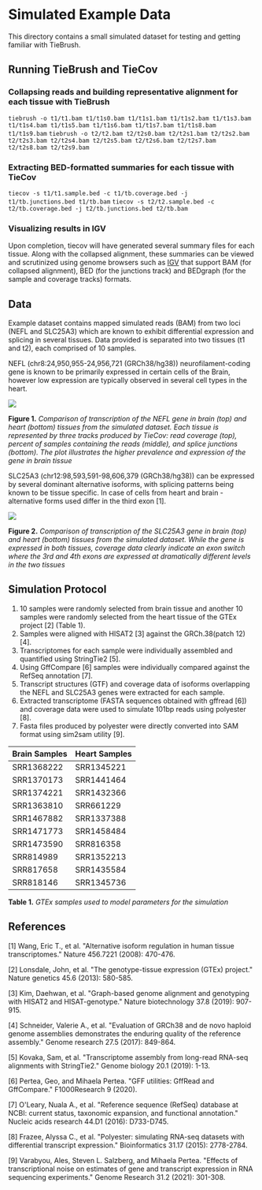 # Simulated Example Data
This directory contains a small simulated dataset for testing and getting familiar with TieBrush.

## Running TieBrush and TieCov

### Collapsing reads and building representative alignment for each tissue with TieBrush

```tiebrush -o t1/t1.bam t1/t1s0.bam t1/t1s1.bam t1/t1s2.bam t1/t1s3.bam t1/t1s4.bam t1/t1s5.bam t1/t1s6.bam t1/t1s7.bam t1/t1s8.bam t1/t1s9.bam```
```tiebrush -o t2/t2.bam t2/t2s0.bam t2/t2s1.bam t2/t2s2.bam t2/t2s3.bam t2/t2s4.bam t2/t2s5.bam t2/t2s6.bam t2/t2s7.bam t2/t2s8.bam t2/t2s9.bam```

### Extracting BED-formatted summaries for each tissue with TieCov

```tiecov -s t1/t1.sample.bed -c t1/tb.coverage.bed -j t1/tb.junctions.bed t1/tb.bam```
```tiecov -s t2/t2.sample.bed -c t2/tb.coverage.bed -j t2/tb.junctions.bed t2/tb.bam```

### Visualizing results in IGV
Upon completion, tiecov will have generated several summary files for each tissue.
Along with the collapsed alignment, these summaries can be viewed and scrutinized using
genome browsers such as [IGV](http://software.broadinstitute.org/software/igv/)
that support BAM (for collapsed alignment), BED (for the junctions track)
and BEDgraph (for the sample and coverage tracks) formats.

## Data
Example dataset contains mapped simulated reads (BAM) from two loci (NEFL and SLC25A3)
which are known to exhibit differential expression and splicing in several tissues.
Data provided is separated into two tissues (t1 and t2), each comprised of 10 samples.

NEFL (chr8:24,950,955-24,956,721 (GRCh38/hg38)) neurofilament-coding gene is known to be primarily expressed in certain cells of the 
Brain, however low expression are typically observed in several cell types in the heart.

![](https://github.com/alevar/tiebrush/blob/master/example/nefl.sim.png)

**Figure 1.** *Comparison of transcription of the NEFL gene in brain (top) and 
heart (bottom) tissues from the simulated dataset. Each tissue is represented by 
three tracks produced by TieCov: read coverage (top), percent of samples containing the 
reads (middle), and splice junctions (bottom). The plot illustrates the higher 
prevalence and expression of the gene in brain tissue*

SLC25A3 (chr12:98,593,591-98,606,379 (GRCh38/hg38)) can be expressed by several dominant
alternative isoforms, with splicing patterns being known to be tissue specific. In case of 
cells from heart and brain - alternative forms used differ in the third exon [1].

![](https://github.com/alevar/tiebrush/blob/master/example/slc25a3.sim.png)

**Figure 2.** *Comparison of transcription of the SLC25A3 gene in brain (top) 
and heart (bottom) tissues from the simulated dataset. While the gene is expressed 
in both tissues, coverage data clearly indicate an exon switch where the 3rd and 
4th exons are expressed at dramatically different levels in the two tissues*

## Simulation Protocol
1. 10 samples were randomly selected from brain tissue and another 10 samples were randomly selected 
from the heart tissue of the GTEx project [2] (Table 1). 
2. Samples were aligned with HISAT2 [3] against the GRCh.38(patch 12) [4].
3. Transcriptomes for each sample were individually assembled and quantified using StringTie2 [5].
4. Using GffCompare [6] samples were individually compared against the RefSeq annotation [7].
5. Transcript structures (GTF) and coverage data of isoforms overlapping the NEFL and SLC25A3 genes 
   were extracted for each sample.
7. Extracted transcriptome (FASTA sequences obtained with gffread [6]) and coverage data 
   were used to simulate 101bp reads using polyester [8].
8. Fasta files produced by polyester were directly converted into SAM format using sim2sam utility [9].

| Brain Samples | Heart Samples |
|---------------|:--------------|
|SRR1368222     | SRR1345221    |
|SRR1370173  	| SRR1441464    |
|SRR1374221 	| SRR1432366    |
|SRR1363810     | SRR661229     |
|SRR1467882     | SRR1337388    |
|SRR1471773  	| SRR1458484    |
|SRR1473590   	| SRR816358     |
|SRR814989   	| SRR1352213    |
|SRR817658   	| SRR1435584    |
|SRR818146   	| SRR1345736    |

**Table 1.** *GTEx samples used to model parameters for the simulation*

## References
[1] Wang, Eric T., et al. "Alternative isoform regulation in human tissue transcriptomes." Nature 456.7221 (2008): 470-476.

[2] Lonsdale, John, et al. "The genotype-tissue expression (GTEx) project." Nature genetics 45.6 (2013): 580-585.

[3] Kim, Daehwan, et al. "Graph-based genome alignment and genotyping with HISAT2 and HISAT-genotype." Nature biotechnology 37.8 (2019): 907-915.

[4] Schneider, Valerie A., et al. "Evaluation of GRCh38 and de novo haploid genome assemblies demonstrates the enduring quality of the reference assembly." Genome research 27.5 (2017): 849-864.

[5] Kovaka, Sam, et al. "Transcriptome assembly from long-read RNA-seq alignments with StringTie2." Genome biology 20.1 (2019): 1-13.

[6] Pertea, Geo, and Mihaela Pertea. "GFF utilities: GffRead and GffCompare." F1000Research 9 (2020).

[7] O'Leary, Nuala A., et al. "Reference sequence (RefSeq) database at NCBI: current status, taxonomic expansion, and functional annotation." Nucleic acids research 44.D1 (2016): D733-D745.

[8] Frazee, Alyssa C., et al. "Polyester: simulating RNA-seq datasets with differential transcript expression." Bioinformatics 31.17 (2015): 2778-2784.

[9] Varabyou, Ales, Steven L. Salzberg, and Mihaela Pertea. "Effects of transcriptional noise on estimates of gene and transcript expression in RNA sequencing experiments." Genome Research 31.2 (2021): 301-308.
